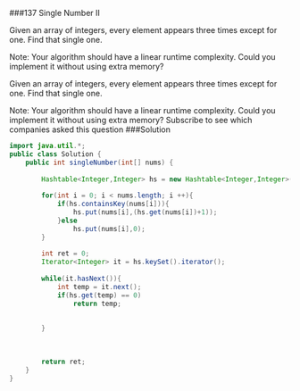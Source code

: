 ###137 Single Number II

Given an array of integers, every element appears three times except for one. Find that single one.


Note:
Your algorithm should have a linear runtime complexity. Could you implement it without using extra memory?

Given an array of integers, every element appears three times except for one. Find that single one.

Note:
Your algorithm should have a linear runtime complexity. Could you implement it without using extra memory?
Subscribe to see which companies asked this question
###Solution
```java
import java.util.*;
public class Solution {
    public int singleNumber(int[] nums) {
        
        Hashtable<Integer,Integer> hs = new Hashtable<Integer,Integer>();
        
        for(int i = 0; i < nums.length; i ++){
            if(hs.containsKey(nums[i])){
                hs.put(nums[i],(hs.get(nums[i])+1));
            }else
                hs.put(nums[i],0);
        }
        
        int ret = 0;
        Iterator<Integer> it = hs.keySet().iterator();
        
        while(it.hasNext()){
            int temp = it.next();
            if(hs.get(temp) == 0)
                return temp;
            
            
        }
        
        
        
        return ret;
    }
}